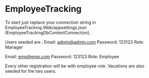 # EmployeeTracking

To start just replace your connection string in EmployeeTracking.Web/appsettings.json (EmployeeTrackingDbContextConnection).

Users seeded are :
Email: admin@admin.com
Password: 123123
Role: Manager

Email: emp@emp.com
Password: 123123
Role: Employee

Every other registration will be with employee role.
Vacations are also seeded for the two users.
